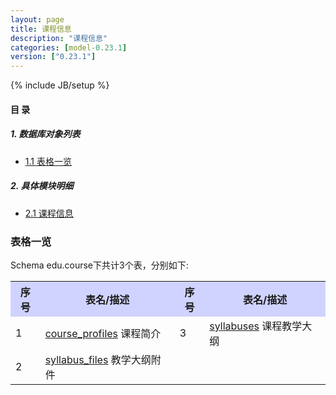 ```yaml
---
layout: page
title: 课程信息 
description: "课程信息"
categories: [model-0.23.1]
version: ["0.23.1"]
---
```

{% include JB/setup %}

#### 目 录

##### 1. 数据库对象列表
  * [1.1 表格一览](index.html#表格一览)

##### 2. 具体模块明细
* [2.1 课程信息](/edu/course/misc.html)

### 表格一览
Schema edu.course下共计3个表，分别如下:

<table class="table table-bordered table-striped table-condensed">
  <tr>
    <th style="background-color:#D0D3FF">序号</th>
    <th style="background-color:#D0D3FF">表名/描述</th>
    <th style="background-color:#D0D3FF">序号</th>
    <th style="background-color:#D0D3FF">表名/描述</th>
  </tr>
  <tr>
    <td>1</td>
    <td><a href="/model/edu/course/misc.html#表格-course_profiles-课程简介">course_profiles</a> 课程简介</td>
    <td>3</td>
    <td><a href="/model/edu/course/misc.html#表格-syllabuses-课程教学大纲">syllabuses</a> 课程教学大纲</td>
  </tr>
  <tr>
    <td>2</td>
    <td><a href="/model/edu/course/misc.html#表格-syllabus_files-教学大纲附件">syllabus_files</a> 教学大纲附件</td>
    <td></td>
    <td></td>
  </tr>
</table>

